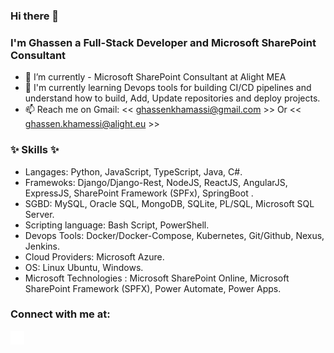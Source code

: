 ### Hi there 👋 
### I'm Ghassen a Full-Stack Developer and Microsoft SharePoint Consultant

- 🔭 I’m currently - Microsoft SharePoint Consultant at Alight MEA
- 🌱 I'm currently learning Devops tools for building CI/CD pipelines and understand how to build, Add, Update repositories and deploy projects.
- 📫 Reach me on Gmail: << ghassenkhamassi@gmail.com >> Or << ghassen.khamessi@alight.eu >>


### ✨ Skills ✨
- Langages: Python, JavaScript, TypeScript, Java, C#.
- Framewoks: Django/Django-Rest, NodeJS, ReactJS, AngularJS, ExpressJS, SharePoint Framework (SPFx), SpringBoot .
- SGBD: MySQL, Oracle SQL, MongoDB, SQLite, PL/SQL, Microsoft SQL Server.
- Scripting language: Bash Script, PowerShell.
- Devops Tools: Docker/Docker-Compose, Kubernetes, Git/Github, Nexus, Jenkins.
- Cloud Providers: Microsoft Azure.
- OS: Linux Ubuntu, Windows.
- Microsoft Technologies : Microsoft SharePoint Online, Microsoft SharePoint Framework (SPFX), Power Automate, Power Apps.

### Connect with me at:
<a href="https://www.linkedin.com/in/ghassen-khamassi-766b261b6/"><img align = "left" width="22px" src="https://github.com/codeSTACKr/codeSTACKr/raw/master/img/linkedin-dark.svg" /></a>
